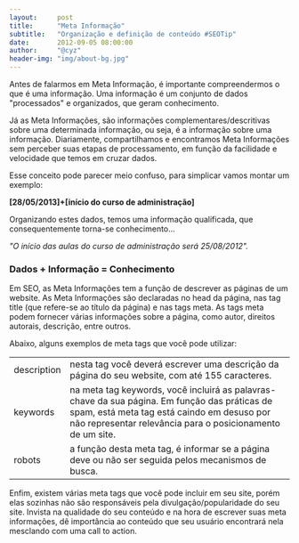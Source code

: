 ```yaml
---
layout:     post
title:      "Meta Informação"
subtitle:   "Organização e definição de conteúdo #SEOTip"
date:       2012-09-05 08:00:00
author:     "@cyz"
header-img: "img/about-bg.jpg"
---
```


<p>Antes de falarmos em Meta Informação, é importante compreendermos o que é uma informação.  
Uma informação é um conjunto de dados "processados" e organizados, que geram conhecimento.  </p>

<p>Já as Meta Informações, são informações complementares/descritivas sobre uma determinada informação, ou seja, é a informação sobre uma informação.
Diariamente, compartilhamos e encontramos Meta Informações sem perceber suas etapas de processamento, em função da facilidade e velocidade que temos em cruzar dados.</p>

<p>Esse conceito pode parecer meio confuso, para simplicar vamos montar um exemplo:</p>

<p><strong>[28/05/2013]+[início do curso de administração]</strong></p>

<p>Organizando estes dados, temos uma informação qualificada, que consequentemente torna-se conhecimento...</p>

<p><em>"O início das aulas do curso de administração será 25/08/2012".</em></p>

<h3>Dados + Informação = Conhecimento</h3>

<p>Em SEO, as Meta Informações tem a função de descrever as páginas de um website.
As Meta Informações são declaradas no head da página, nas tag title (que refere-se ao título da página) e nas tags meta. As tags meta podem fornecer várias informações sobre a página, como autor, direitos autorais, descrição, entre outros.</p>

<p>Abaixo, alguns exemplos de meta tags que você pode utilizar:</p>

<table>
	<tr>
		<td>description</td>
		<td>nesta tag você deverá escrever uma descrição da página do seu website, com até 155 caracteres.</td>
	</tr>
	<tr>
		<td>keywords</td>
		<td>na meta tag keywords, você incluirá as palavras-chave da sua página. Em função das práticas de spam, está meta tag está caindo em desuso por não representar relevância para o posicionamento de um site.</td>
	</tr>
	<tr>
		<td>robots</td>
		<td>a função desta meta tag, é informar se a página deve ou não ser seguida pelos mecanismos de busca.</td>
	</tr>
</table>
	
<p>Enfim, existem várias meta tags que você pode incluir em seu site, porém elas sozinhas não são responsáveis pela divulgação/popularidade do seu site.  
Invista na qualidade do seu conteúdo e na hora de escrever suas meta informações, dê importância ao conteúdo que seu usuário encontrará nela mesclando com uma call to action.</p>
